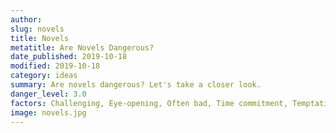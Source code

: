 ```yaml
---
author:
slug: novels
title: Novels
metatitle: Are Novels Dangerous?
date_published: 2019-10-18
modified: 2019-10-18
category: ideas
summary: Are novels dangerous? Let's take a closer look.
danger_level: 3.0
factors: Challenging, Eye-opening, Often bad, Time commitment, Temptation to recreate
image: novels.jpg
---
```

